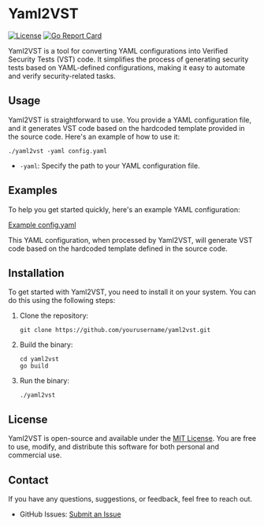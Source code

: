 # Yaml2VST

[![License](https://img.shields.io/badge/license-MIT-blue.svg)](LICENSE)
[![Go Report Card](https://goreportcard.com/badge/github.com/bfuzzy1/yaml2vst)](https://goreportcard.com/report/github.com/bfuzzy1/yaml2vst)

Yaml2VST is a tool for converting YAML configurations into Verified Security Tests (VST) code. It simplifies the process of generating security tests based on YAML-defined configurations, making it easy to automate and verify security-related tasks.

## Usage

Yaml2VST is straightforward to use. You provide a YAML configuration file, and it generates VST code based on the hardcoded template provided in the source code. Here's an example of how to use it:

```shell
./yaml2vst -yaml config.yaml
```

- `-yaml`: Specify the path to your YAML configuration file.

## Examples

To help you get started quickly, here's an example YAML configuration:

[Example config.yaml](https://github.com/bfuzzy1/Yaml2VST/blob/main/Yaml2VST/config.yaml)

This YAML configuration, when processed by Yaml2VST, will generate VST code based on the hardcoded template defined in the source code.

## Installation

To get started with Yaml2VST, you need to install it on your system. You can do this using the following steps:

1. Clone the repository:

   ```shell
   git clone https://github.com/yourusername/yaml2vst.git
   ```

2. Build the binary:

   ```shell
   cd yaml2vst
   go build
   ```

3. Run the binary:

   ```shell
   ./yaml2vst
   ```

## License

Yaml2VST is open-source and available under the [MIT License](LICENSE). You are free to use, modify, and distribute this software for both personal and commercial use.

## Contact

If you have any questions, suggestions, or feedback, feel free to reach out.

- GitHub Issues: [Submit an Issue](https://github.com/yourusername/yaml2vst/issues)
